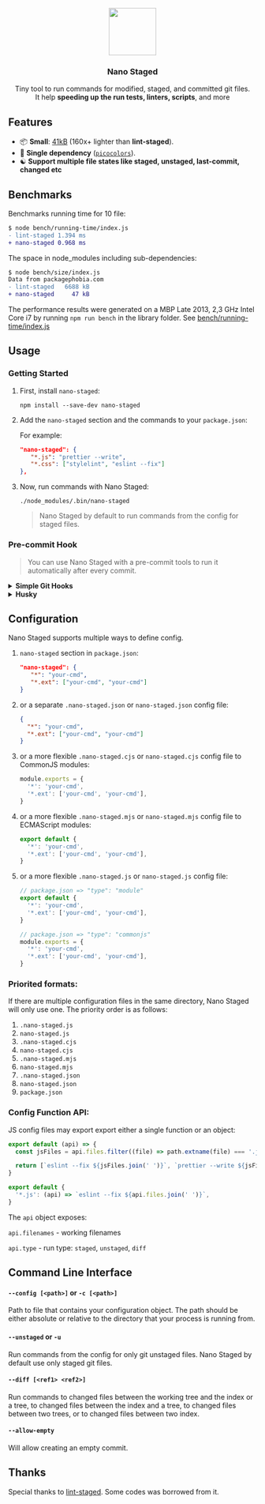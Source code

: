 <p align="center">
   <img src="https://usmanyunusov.github.io/nano-staged/img/logo.svg" height="96">
   <h3 align="center">Nano Staged</h3>
   <p align="center">Tiny tool to run commands for modified, staged, and committed git files.<br/> It help <b>speeding up the run tests, linters, scripts</b>, and more</p>
</p>

## Features

- 📦 **Small**: [41kB](https://packagephobia.com/result?p=nano-staged) (160x+ lighter than **lint-staged**).
- 🥇 **Single dependency** ([`picocolors`](https://github.com/alexeyraspopov/picocolors)).
- ☯️ **Support multiple file states like staged, unstaged, last-commit, changed etc**

## Benchmarks

Benchmarks running time for 10 file:

```diff
$ node bench/running-time/index.js
- lint-staged 1.394 ms
+ nano-staged 0.968 ms
```

The space in node_modules including sub-dependencies:

```diff
$ node bench/size/index.js
Data from packagephobia.com
- lint-staged   6688 kB
+ nano-staged     47 kB
```

The performance results were generated on a MBP Late 2013, 2,3 GHz Intel Core i7 by running `npm run bench` in the library folder. See [bench/running-time/index.js](https://github.com/usmanyunusov/nano-staged/blob/master/bench/running-time/index.js)

## Usage

### Getting Started

1. First, install `nano-staged`:

   ```terminal
   npm install --save-dev nano-staged
   ```

2. Add the `nano-staged` section and the commands to your `package.json`:

   For example:

   ```json
   "nano-staged": {
      "*.js": "prettier --write",
      "*.css": ["stylelint", "eslint --fix"]
   },
   ```

3. Now, run commands with Nano Staged:

   ```terminal
   ./node_modules/.bin/nano-staged
   ```

   > Nano Staged by default to run commands from the config for staged files.

### Pre-commit Hook

> You can use Nano Staged with a pre-commit tools to run it automatically after every commit.

<details>
   <summary><b>Simple Git Hooks</b></summary>

1. Install `simple-git-hooks` as a dev dependency:

   ```terminal
   npm install simple-git-hooks --save-dev
   ```

2. Add the `simple-git-hooks` section to your `package.json` and fill in the `pre-commit`:

   For example:

   ```json
   "simple-git-hooks": {
      "pre-commit": "./node_modules/.bin/nano-staged"
   }
   ```

3. Run the CLI script to update the git hooks with the commands from the config:

   ```terminal
   npx simple-git-hooks
   ```

4. To automatically have Git hooks enabled after install, edit `package.json`:

   ```json
   "scripts": {
      "postinstall": "npx simple-git-hooks"
   }
   ```

   </details>

<details>
   <summary><b>Husky</b></summary>

1. Install `husky` as a dev dependency:

   ```terminal
   npm install husky --save-dev
   ```

2. Enable Git hooks:

   ```terminal
   npx husky install
   ```

3. Add a command to a hook:

   ```terminal
   npx husky add .husky/pre-commit "./node_modules/.bin/nano-staged"
   ```

4. To automatically have Git hooks enabled after install, edit `package.json`:

   ```json
   "scripts": {
      "postinstall": "npx husky install"
   }
   ```

</details>

## Configuration

Nano Staged supports multiple ways to define config.

1. `nano-staged` section in `package.json`:

   ```json
   "nano-staged": {
      "*": "your-cmd",
      "*.ext": ["your-cmd", "your-cmd"]
   }
   ```

2. or a separate `.nano-staged.json` or `nano-staged.json` config file:

   ```json
   {
     "*": "your-cmd",
     "*.ext": ["your-cmd", "your-cmd"]
   }
   ```

3. or a more flexible `.nano-staged.cjs` or `nano-staged.cjs` config file to CommonJS modules:

   ```js
   module.exports = {
     '*': 'your-cmd',
     '*.ext': ['your-cmd', 'your-cmd'],
   }
   ```

4. or a more flexible `.nano-staged.mjs` or `nano-staged.mjs` config file to ECMAScript modules:

   ```js
   export default {
     '*': 'your-cmd',
     '*.ext': ['your-cmd', 'your-cmd'],
   }
   ```

5. or a more flexible `.nano-staged.js` or `nano-staged.js` config file:

   ```js
   // package.json => "type": "module"
   export default {
     '*': 'your-cmd',
     '*.ext': ['your-cmd', 'your-cmd'],
   }

   // package.json => "type": "commonjs"
   module.exports = {
     '*': 'your-cmd',
     '*.ext': ['your-cmd', 'your-cmd'],
   }
   ```

### Priorited formats:

If there are multiple configuration files in the same directory, Nano Staged will only use one. The priority order is as follows:

1. `.nano-staged.js`
2. `nano-staged.js`
3. `.nano-staged.cjs`
4. `nano-staged.cjs`
5. `.nano-staged.mjs`
6. `nano-staged.mjs`
7. `.nano-staged.json`
8. `nano-staged.json`
9. `package.json`

### Config Function API:

JS config files may export export either a single function or an object:

```js
export default (api) => {
  const jsFiles = api.files.filter((file) => path.extname(file) === '.js')

  return [`eslint --fix ${jsFiles.join(' ')}`, `prettier --write ${jsFiles.join(' ')}`]
}
```

```js
export default {
  '*.js': (api) => `eslint --fix ${api.files.join(' ')}`,
}
```

The `api` object exposes:

`api.filenames` - working filenames

`api.type` - run type: `staged`, `unstaged`, `diff`

## Command Line Interface

#### `--config [<path>]` or `-c [<path>]`

Path to file that contains your configuration object. The path should be either absolute or relative to the directory that your process is running from.

#### `--unstaged` or `-u`

Run commands from the config for only git unstaged files. Nano Staged by default use only staged git files.

#### `--diff [<ref1> <ref2>]`

Run commands to changed files between the working tree and the index or a tree, to changed files between the index and a tree, to changed files between two trees, or to changed files between two index.

#### `--allow-empty`

Will allow creating an empty commit.

## Thanks

Special thanks to [lint-staged](https://github.com/okonet/lint-staged). Some codes was borrowed from it.
